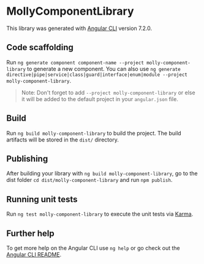 # MollyComponentLibrary

This library was generated with [Angular CLI](https://github.com/angular/angular-cli) version 7.2.0.

## Code scaffolding

Run `ng generate component component-name --project molly-component-library` to generate a new component. You can also use `ng generate directive|pipe|service|class|guard|interface|enum|module --project molly-component-library`.
> Note: Don't forget to add `--project molly-component-library` or else it will be added to the default project in your `angular.json` file. 

## Build

Run `ng build molly-component-library` to build the project. The build artifacts will be stored in the `dist/` directory.

## Publishing

After building your library with `ng build molly-component-library`, go to the dist folder `cd dist/molly-component-library` and run `npm publish`.

## Running unit tests

Run `ng test molly-component-library` to execute the unit tests via [Karma](https://karma-runner.github.io).

## Further help

To get more help on the Angular CLI use `ng help` or go check out the [Angular CLI README](https://github.com/angular/angular-cli/blob/master/README.md).
